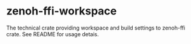 # zenoh-ffi-workspace
The technical crate providing workspace and build settings to zenoh-ffi crate. See README for usage detais. 
